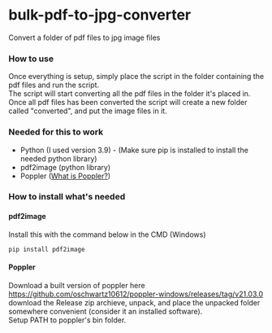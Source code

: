 # bulk-pdf-to-jpg-converter
Convert a folder of pdf files to jpg image files

<h3>How to use</h3>
Once everything is setup, simply place the script in the folder containing the pdf files and run the script.<br>
The script will start converting all the pdf files in the folder it's placed in. Once all pdf files has been converted the script will create a new folder called "converted", and put the image files in it.

<h3>Needed for this to work</h3>

- Python (I used version 3.9) - (Make sure pip is installed to install the needed python library)
- pdf2image (python library)
- Poppler (<a target="_blank" href="https://poppler.freedesktop.org/" >What is Poppler?</a>)

<h3>How to install what's needed</h3>
<h4>pdf2image</h4>Install this with the command below in the CMD (Windows)

```pip install pdf2image```
<br>
<h4>Poppler</h4>
Download a built version of poppler here <a target="_blank" href="https://github.com/oschwartz10612/poppler-windows/releases/tag/v21.03.0" >https://github.com/oschwartz10612/poppler-windows/releases/tag/v21.03.0</a> download the Release zip archieve, unpack, and place the unpacked folder somewhere convenient (consider it an installed software).<br>
Setup PATH to poppler's bin folder.
